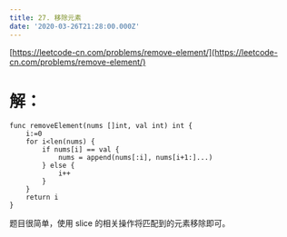 ```yaml
---
title: 27. 移除元素
date: '2020-03-26T21:28:00.000Z'
---
```


[https://leetcode-cn.com/problems/remove-element/](https://leetcode-cn.com/problems/remove-element/)

# 解：

    func removeElement(nums []int, val int) int {
        i:=0
        for i<len(nums) {
            if nums[i] == val {
                nums = append(nums[:i], nums[i+1:]...)
            } else {
                i++
            }
        }
        return i
    }

题目很简单，使用 slice 的相关操作将匹配到的元素移除即可。

